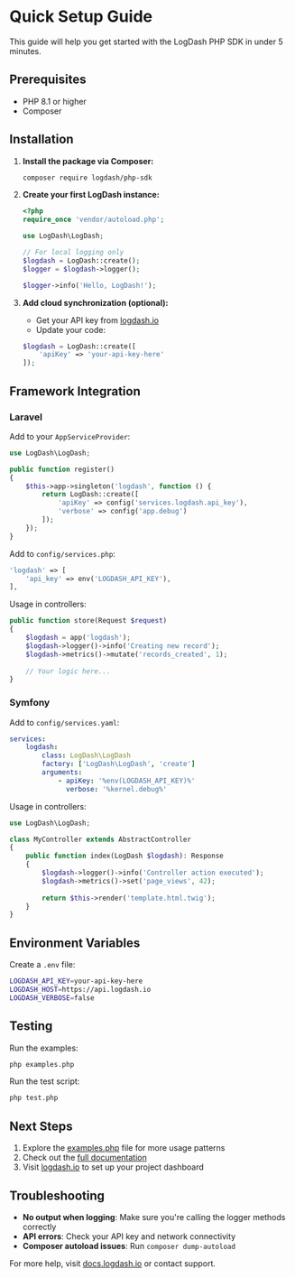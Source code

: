 # Quick Setup Guide

This guide will help you get started with the LogDash PHP SDK in under 5 minutes.

## Prerequisites

- PHP 8.1 or higher
- Composer

## Installation

1. **Install the package via Composer:**
   ```bash
   composer require logdash/php-sdk
   ```

2. **Create your first LogDash instance:**
   ```php
   <?php
   require_once 'vendor/autoload.php';
   
   use LogDash\LogDash;
   
   // For local logging only
   $logdash = LogDash::create();
   $logger = $logdash->logger();
   
   $logger->info('Hello, LogDash!');
   ```

3. **Add cloud synchronization (optional):**
   - Get your API key from [logdash.io](https://logdash.io)
   - Update your code:
   ```php
   $logdash = LogDash::create([
       'apiKey' => 'your-api-key-here'
   ]);
   ```

## Framework Integration

### Laravel

Add to your `AppServiceProvider`:

```php
use LogDash\LogDash;

public function register()
{
    $this->app->singleton('logdash', function () {
        return LogDash::create([
            'apiKey' => config('services.logdash.api_key'),
            'verbose' => config('app.debug')
        ]);
    });
}
```

Add to `config/services.php`:
```php
'logdash' => [
    'api_key' => env('LOGDASH_API_KEY'),
],
```

Usage in controllers:
```php
public function store(Request $request)
{
    $logdash = app('logdash');
    $logdash->logger()->info('Creating new record');
    $logdash->metrics()->mutate('records_created', 1);
    
    // Your logic here...
}
```

### Symfony

Add to `config/services.yaml`:
```yaml
services:
    logdash:
        class: LogDash\LogDash
        factory: ['LogDash\LogDash', 'create']
        arguments:
            - apiKey: '%env(LOGDASH_API_KEY)%'
              verbose: '%kernel.debug%'
```

Usage in controllers:
```php
use LogDash\LogDash;

class MyController extends AbstractController
{
    public function index(LogDash $logdash): Response
    {
        $logdash->logger()->info('Controller action executed');
        $logdash->metrics()->set('page_views', 42);
        
        return $this->render('template.html.twig');
    }
}
```

## Environment Variables

Create a `.env` file:
```bash
LOGDASH_API_KEY=your-api-key-here
LOGDASH_HOST=https://api.logdash.io
LOGDASH_VERBOSE=false
```

## Testing

Run the examples:
```bash
php examples.php
```

Run the test script:
```bash
php test.php
```

## Next Steps

1. Explore the [examples.php](examples.php) file for more usage patterns
2. Check out the [full documentation](README.md)
3. Visit [logdash.io](https://logdash.io) to set up your project dashboard

## Troubleshooting

- **No output when logging**: Make sure you're calling the logger methods correctly
- **API errors**: Check your API key and network connectivity
- **Composer autoload issues**: Run `composer dump-autoload`

For more help, visit [docs.logdash.io](https://docs.logdash.io) or contact support.
